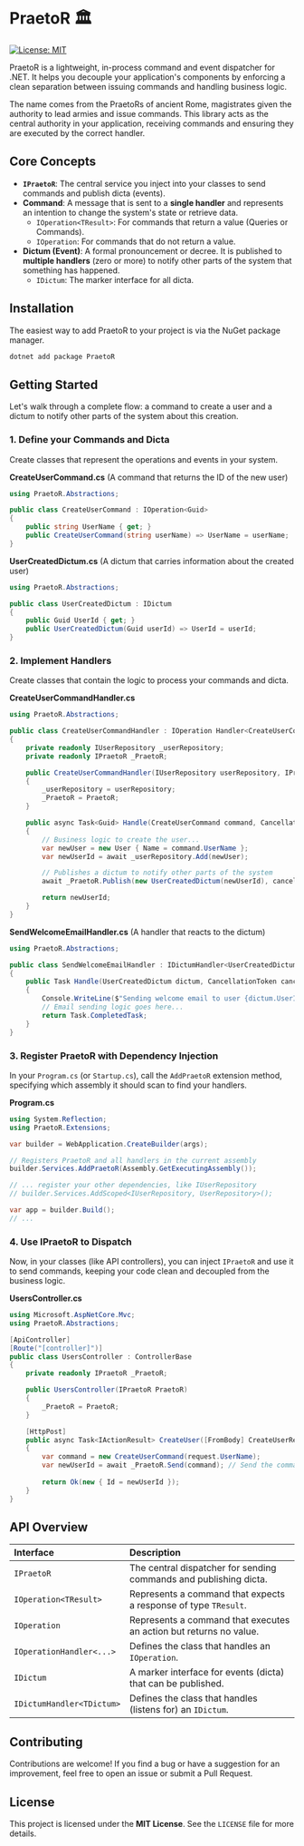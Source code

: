 ﻿# PraetoR 🏛️

[![License: MIT](https://img.shields.io/badge/License-MIT-yellow.svg)](https://opensource.org/licenses/MIT)

PraetoR is a lightweight, in-process command and event dispatcher for .NET. It helps you decouple your application's components by enforcing a clean separation between issuing commands and handling business logic.

The name comes from the PraetoRs of ancient Rome, magistrates given the authority to lead armies and issue commands. This library acts as the central authority in your application, receiving commands and ensuring they are executed by the correct handler.

## Core Concepts

- **`IPraetoR`**: The central service you inject into your classes to send commands and publish dicta (events).
- **Command**: A message that is sent to a **single handler** and represents an intention to change the system's state or retrieve data.
  - `IOperation<TResult>`: For commands that return a value (Queries or Commands).
  - `IOperation`: For commands that do not return a value.
- **Dictum (Event)**: A formal pronouncement or decree. It is published to **multiple handlers** (zero or more) to notify other parts of the system that something has happened.
  - `IDictum`: The marker interface for all dicta.

## Installation

The easiest way to add PraetoR to your project is via the NuGet package manager.

```bash
dotnet add package PraetoR
```

## Getting Started

Let's walk through a complete flow: a command to create a user and a dictum to notify other parts of the system about this creation.

### 1. Define your Commands and Dicta

Create classes that represent the operations and events in your system.

**CreateUserCommand.cs** (A command that returns the ID of the new user)
```csharp
using PraetoR.Abstractions;

public class CreateUserCommand : IOperation<Guid>
{
    public string UserName { get; }
    public CreateUserCommand(string userName) => UserName = userName;
}
```

**UserCreatedDictum.cs** (A dictum that carries information about the created user)
```csharp
using PraetoR.Abstractions;

public class UserCreatedDictum : IDictum
{
    public Guid UserId { get; }
    public UserCreatedDictum(Guid userId) => UserId = userId;
}
```

### 2. Implement Handlers

Create classes that contain the logic to process your commands and dicta.

**CreateUserCommandHandler.cs**
```csharp
using PraetoR.Abstractions;

public class CreateUserCommandHandler : IOperation Handler<CreateUserCommand, Guid>
{
    private readonly IUserRepository _userRepository;
    private readonly IPraetoR _PraetoR;

    public CreateUserCommandHandler(IUserRepository userRepository, IPraetoR PraetoR)
    {
        _userRepository = userRepository;
        _PraetoR = PraetoR;
    }

    public async Task<Guid> Handle(CreateUserCommand command, CancellationToken cancellationToken)
    {
        // Business logic to create the user...
        var newUser = new User { Name = command.UserName };
        var newUserId = await _userRepository.Add(newUser);

        // Publishes a dictum to notify other parts of the system
        await _PraetoR.Publish(new UserCreatedDictum(newUserId), cancellationToken);

        return newUserId;
    }
}
```

**SendWelcomeEmailHandler.cs** (A handler that reacts to the dictum)
```csharp
using PraetoR.Abstractions;

public class SendWelcomeEmailHandler : IDictumHandler<UserCreatedDictum>
{
    public Task Handle(UserCreatedDictum dictum, CancellationToken cancellationToken)
    {
        Console.WriteLine($"Sending welcome email to user {dictum.UserId}...");
        // Email sending logic goes here...
        return Task.CompletedTask;
    }
}
```

### 3. Register PraetoR with Dependency Injection

In your `Program.cs` (or `Startup.cs`), call the `AddPraetoR` extension method, specifying which assembly it should scan to find your handlers.

**Program.cs**
```csharp
using System.Reflection;
using PraetoR.Extensions;

var builder = WebApplication.CreateBuilder(args);

// Registers PraetoR and all handlers in the current assembly
builder.Services.AddPraetoR(Assembly.GetExecutingAssembly());

// ... register your other dependencies, like IUserRepository
// builder.Services.AddScoped<IUserRepository, UserRepository>();

var app = builder.Build();
// ...
```

### 4. Use IPraetoR to Dispatch

Now, in your classes (like API controllers), you can inject `IPraetoR` and use it to send commands, keeping your code clean and decoupled from the business logic.

**UsersController.cs**
```csharp
using Microsoft.AspNetCore.Mvc;
using PraetoR.Abstractions;

[ApiController]
[Route("[controller]")]
public class UsersController : ControllerBase
{
    private readonly IPraetoR _PraetoR;

    public UsersController(IPraetoR PraetoR)
    {
        _PraetoR = PraetoR;
    }

    [HttpPost]
    public async Task<IActionResult> CreateUser([FromBody] CreateUserRequest request)
    {
        var command = new CreateUserCommand(request.UserName);
        var newUserId = await _PraetoR.Send(command); // Send the command
        
        return Ok(new { Id = newUserId });
    }
}
```

## API Overview

| Interface | Description |
| :--- | :--- |
| `IPraetoR` | The central dispatcher for sending commands and publishing dicta. |
| `IOperation<TResult>` | Represents a command that expects a response of type `TResult`. |
| `IOperation` | Represents a command that executes an action but returns no value. |
| `IOperationHandler<...>` | Defines the class that handles an `IOperation`. |
| `IDictum` | A marker interface for events (dicta) that can be published. |
| `IDictumHandler<TDictum>`| Defines the class that handles (listens for) an `IDictum`. |

## Contributing

Contributions are welcome! If you find a bug or have a suggestion for an improvement, feel free to open an issue or submit a Pull Request.

## License

This project is licensed under the **MIT License**. See the `LICENSE` file for more details.